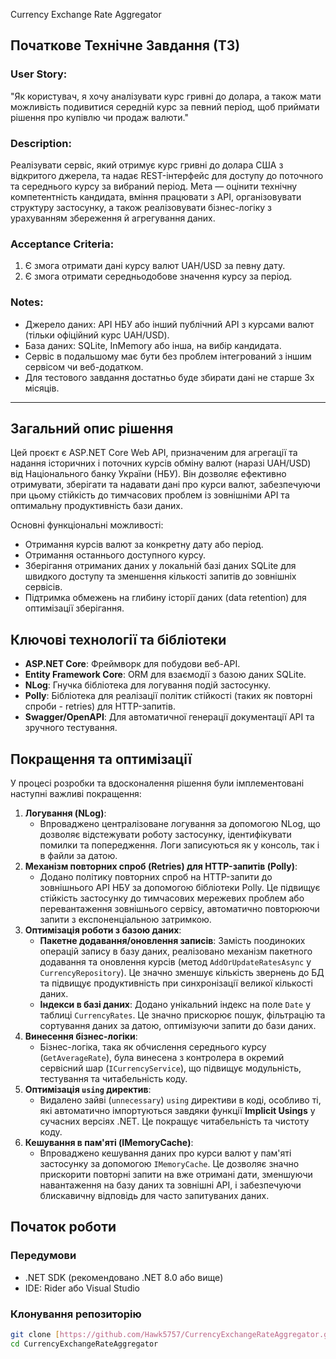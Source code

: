Currency Exchange Rate Aggregator

## Початкове Технічне Завдання (ТЗ)

### User Story:
"Як користувач, я хочу аналізувати курс гривні до долара, а також мати можливість подивитися середній курс за певний період, щоб приймати рішення про купівлю чи продаж валюти."

### Description:
Реалізувати сервіс, який отримує курс гривні до долара США з відкритого джерела, та надає REST-інтерфейс для доступу до поточного та середнього курсу за вибраний період.
Мета — оцінити технічну компетентність кандидата, вміння працювати з API, організовувати структуру застосунку, а також реалізовувати бізнес-логіку з урахуванням збереження й агрегування даних.

### Acceptance Criteria:
1.  Є змога отримати дані курсу валют UAH/USD за певну дату.
2.  Є змога отримати середньодобове значення курсу за період.

### Notes:
* Джерело даних: API НБУ або інший публічний API з курсами валют (тільки офіційний курс UAH/USD).
* База даних: SQLite, InMemory або інша, на вибір кандидата.
* Сервіс в подальшому має бути без проблем інтегрований з іншим сервісом чи веб-додатком.
* Для тестового завдання достатньо буде збирати дані не старше 3х місяців.

---

## Загальний опис рішення

Цей проєкт є ASP.NET Core Web API, призначеним для агрегації та надання історичних і поточних курсів обміну валют (наразі UAH/USD) від Національного банку України (НБУ). Він дозволяє ефективно отримувати, зберігати та надавати дані про курси валют, забезпечуючи при цьому стійкість до тимчасових проблем із зовнішніми API та оптимальну продуктивність бази даних.

Основні функціональні можливості:
* Отримання курсів валют за конкретну дату або період.
* Отримання останнього доступного курсу.
* Зберігання отриманих даних у локальній базі даних SQLite для швидкого доступу та зменшення кількості запитів до зовнішніх сервісів.
* Підтримка обмежень на глибину історії даних (data retention) для оптимізації зберігання.

## Ключові технології та бібліотеки

* **ASP.NET Core**: Фреймворк для побудови веб-API.
* **Entity Framework Core**: ORM для взаємодії з базою даних SQLite.
* **NLog**: Гнучка бібліотека для логування подій застосунку.
* **Polly**: Бібліотека для реалізації політик стійкості (таких як повторні спроби - retries) для HTTP-запитів.
* **Swagger/OpenAPI**: Для автоматичної генерації документації API та зручного тестування.

## Покращення та оптимізації

У процесі розробки та вдосконалення рішення були імплементовані наступні важливі покращення:

1.  **Логування (NLog)**:
    * Впроваджено централізоване логування за допомогою NLog, що дозволяє відстежувати роботу застосунку, ідентифікувати помилки та попередження. Логи записуються як у консоль, так і в файли за датою.
2.  **Механізм повторних спроб (Retries) для HTTP-запитів (Polly)**:
    * Додано політику повторних спроб на HTTP-запити до зовнішнього API НБУ за допомогою бібліотеки Polly. Це підвищує стійкість застосунку до тимчасових мережевих проблем або перевантаження зовнішнього сервісу, автоматично повторюючи запити з експоненціальною затримкою.
3.  **Оптимізація роботи з базою даних**:
    * **Пакетне додавання/оновлення записів**: Замість поодиноких операцій запису в базу даних, реалізовано механізм пакетного додавання та оновлення курсів (метод `AddOrUpdateRatesAsync` у `CurrencyRepository`). Це значно зменшує кількість звернень до БД та підвищує продуктивність при синхронізації великої кількості даних.
    * **Індекси в базі даних**: Додано унікальний індекс на поле `Date` у таблиці `CurrencyRates`. Це значно прискорює пошук, фільтрацію та сортування даних за датою, оптимізуючи запити до бази даних.
4.  **Винесення бізнес-логіки**:
    * Бізнес-логіка, така як обчислення середнього курсу (`GetAverageRate`), була винесена з контролера в окремий сервісний шар (`ICurrencyService`), що підвищує модульність, тестування та читабельність коду.
5.  **Оптимізація `using` директив**:
    * Видалено зайві (`unnecessary`) `using` директиви в коді, особливо ті, які автоматично імпортуються завдяки функції **Implicit Usings** у сучасних версіях .NET. Це покращує читабельність та чистоту коду.
6.  **Кешування в пам'яті (IMemoryCache)**:
    * Впроваджено кешування даних про курси валют у пам'яті застосунку за допомогою `IMemoryCache`. Це дозволяє значно прискорити повторні запити на вже отримані дати, зменшуючи навантаження на базу даних та зовнішні API, і забезпечуючи блискавичну відповідь для часто запитуваних даних.

## Початок роботи

### Передумови

* .NET SDK (рекомендовано .NET 8.0 або вище)
* IDE: Rider або Visual Studio

### Клонування репозиторію

```bash
git clone [https://github.com/Hawk5757/CurrencyExchangeRateAggregator.git](https://github.com/Hawk5757/CurrencyExchangeRateAggregator.git)
cd CurrencyExchangeRateAggregator
